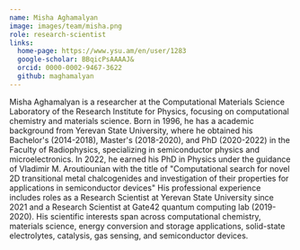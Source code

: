```yaml
---
name: Misha Aghamalyan
image: images/team/misha.png
role: research-scientist
links:
  home-page: https://www.ysu.am/en/user/1283
  google-scholar: BBqicPsAAAAJ&
  orcid: 0000-0002-9467-3622
  github: maghamalyan
---
```


Misha Aghamalyan is a researcher at the Computational Materials Science Laboratory of the Research Institute for Physics, 
focusing on computational chemistry and materials science. 
Born in 1996, he has a academic background from Yerevan State University, 
where he obtained his Bachelor's (2014-2018), Master's (2018-2020), and 
PhD (2020-2022) in the Faculty of Radiophysics, specializing in semiconductor physics and microelectronics. 
In 2022, he earned his PhD in Physics under the guidance of Vladimir M. Aroutiounian with the title of 
"Computational search for novel 2D transitional metal chalcogenides and 
investigation of their properties for applications in semiconductor devices"
His professional experience includes roles as a Research Scientist at Yerevan State University since 2021 and a 
Research Scientist at Gate42 quantum computing lab (2019-2020). 
His scientific interests span across computational chemistry, materials science, energy conversion and storage applications, 
solid-state electrolytes, catalysis, gas sensing, and semiconductor devices.





